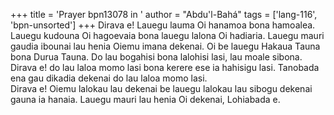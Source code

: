 +++
title = 'Prayer bpn13078 in '
author = "Abdu'l-Bahá"
tags = ['lang-116', 'bpn-unsorted']
+++
Dirava e! Lauegu lauma Oi hanamoa bona hamoalea.  Lauegu kudouna Oi hagoevaia bona lauegu lalona Oi hadiaria.  Lauegu mauri gaudia ibounai lau henia Oiemu imana dekenai.  Oi be lauegu Hakaua Tauna bona Durua Tauna.  Do lau bogahisi bona lalohisi lasi, lau moale sibona.  Dirava e! do lau laloa momo lasi bona kerere ese ia hahisigu lasi.  Tanobada ena gau dikadia dekenai do lau laloa momo lasi.  
Dirava e!  Oiemu lalokau lau dekenai be lauegu lalokau lau sibogu dekenai gauna ia hanaia.  Lauegu mauri lau henia Oi dekenai, Lohiabada e.
